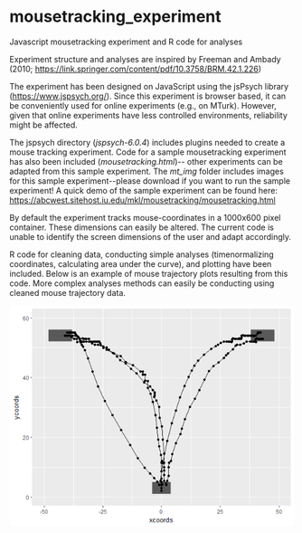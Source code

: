 # mousetracking_experiment
Javascript mousetracking experiment and R code for analyses

Experiment structure and analyses are inspired by Freeman and Ambady (2010; https://link.springer.com/content/pdf/10.3758/BRM.42.1.226)

The experiment has been designed on JavaScript using the jsPsych library (https://www.jspsych.org/). Since this experiment is browser based, it can be conveniently used for online experiments (e.g., on MTurk). However, given that online experiments have less controlled environments, reliability might be affected.

The jspsych directory (_jspsych-6.0.4_) includes plugins needed to create a mouse tracking experiment. Code for a sample mousetracking experiment has also been included (_mousetracking.html_)-- other experiments can be adapted from this sample experiment. The _mt_img_ folder includes images for this sample experiment--please download if you want to run the sample experiment! A quick demo of the sample experiment can be found here: https://abcwest.sitehost.iu.edu/mkl/mousetracking/mousetracking.html

By default the experiment tracks mouse-coordinates in a 1000x600 pixel container. These dimensions can easily be altered. The current code is unable to identify the screen dimensions of the user and adapt accordingly.

R code for cleaning data, conducting simple analyses (timenormalizing coordinates, calculating area under the curve), and plotting have been included. Below is an example of mouse trajectory plots resulting from this code. More complex analyses methods can easily be conducting using cleaned mouse trajectory data.

![mt_fig](mt_fig.png)
